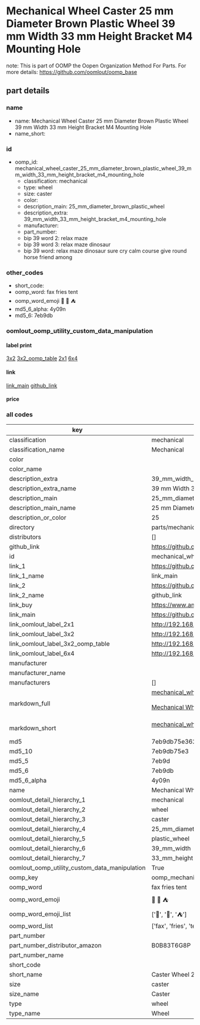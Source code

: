 # Mechanical Wheel Caster 25 mm Diameter Brown Plastic Wheel 39 mm Width 33 mm Height Bracket M4 Mounting Hole  

note: This is part of OOMP the Oopen Organization Method For Parts. For more details: https://github.com/oomlout/oomp_base

##  part details





### name
* name: Mechanical Wheel Caster 25 mm Diameter Brown Plastic Wheel 39 mm Width 33 mm Height Bracket M4 Mounting Hole
* name_short: 
### id
* oomp_id: mechanical_wheel_caster_25_mm_diameter_brown_plastic_wheel_39_mm_width_33_mm_height_bracket_m4_mounting_hole
  * classification: mechanical
  * type: wheel
  * size: caster
  * color: 
  * description_main: 25_mm_diameter_brown_plastic_wheel
  * description_extra: 39_mm_width_33_mm_height_bracket_m4_mounting_hole
  * manufacturer: 
  * part_number: 
  * bip 39 word 2: relax maze
  * bip 39 word 3: relax maze dinosaur
  * bip 39 word: relax maze dinosaur sure cry calm course give round horse friend among

### other_codes
* short_code: 
* oomp_word: fax fries tent
* oomp_word_emoji :fax: :fries: :tent:
* md5_6_alpha: 4y09n
* md5_6: 7eb9db






### oomlout_oomp_utility_custom_data_manipulation
#### label print
[3x2](http://192.168.1.245:1112/?label=oomp%204y09n)
[3x2_oomp_table](http://192.168.1.107:1112/?label=oomp%204y09n)
[2x1](http://192.168.1.242:1112/?label=oomp%204y09n)
[6x4](http://192.168.1.55:1112/?label=oomp%204y09n)    

#### link

[link_main](https://github.com/oomlout/oomlout_oomp_current_version_messy/tree/main/parts/mechanical_wheel_caster_25_mm_diameter_brown_plastic_wheel_39_mm_width_33_mm_height_bracket_m4_mounting_hole) [github_link](https://github.com/oomlout/oomlout_oomp_part_src/tree/main/parts/mechanical_wheel_caster_25_mm_diameter_brown_plastic_wheel_39_mm_width_33_mm_height_bracket_m4_mounting_hole)                             

#### price







### all codes 
| key | value |  
| --- | --- |  
| classification | mechanical |  
| classification_name | Mechanical |  
| color |  |  
| color_name |  |  
| description_extra | 39_mm_width_33_mm_height_bracket_m4_mounting_hole |  
| description_extra_name | 39 mm Width 33 mm Height Bracket M4 Mounting Hole |  
| description_main | 25_mm_diameter_brown_plastic_wheel |  
| description_main_name | 25 mm Diameter Brown Plastic Wheel |  
| description_or_color | 25 |  
| directory | parts/mechanical_wheel_caster_25_mm_diameter_brown_plastic_wheel_39_mm_width_33_mm_height_bracket_m4_mounting_hole |  
| distributors | [] |  
| github_link | https://github.com/oomlout/oomlout_oomp_part_src/tree/main/parts/mechanical_wheel_caster_25_mm_diameter_brown_plastic_wheel_39_mm_width_33_mm_height_bracket_m4_mounting_hole |  
| id | mechanical_wheel_caster_25_mm_diameter_brown_plastic_wheel_39_mm_width_33_mm_height_bracket_m4_mounting_hole |  
| link_1 | https://github.com/oomlout/oomlout_oomp_current_version_messy/tree/main/parts/mechanical_wheel_caster_25_mm_diameter_brown_plastic_wheel_39_mm_width_33_mm_height_bracket_m4_mounting_hole |  
| link_1_name | link_main |  
| link_2 | https://github.com/oomlout/oomlout_oomp_part_src/tree/main/parts/mechanical_wheel_caster_25_mm_diameter_brown_plastic_wheel_39_mm_width_33_mm_height_bracket_m4_mounting_hole |  
| link_2_name | github_link |  
| link_buy | https://www.amazon.com/dp/B0B83T6G8P |  
| link_main | https://github.com/oomlout/oomlout_oomp_current_version_messy/tree/main/parts/mechanical_wheel_caster_25_mm_diameter_brown_plastic_wheel_39_mm_width_33_mm_height_bracket_m4_mounting_hole |  
| link_oomlout_label_2x1 | http://192.168.1.242:1112/?label=oomp%204y09n |  
| link_oomlout_label_3x2 | http://192.168.1.245:1112/?label=oomp%204y09n |  
| link_oomlout_label_3x2_oomp_table | http://192.168.1.107:1112/?label=oomp%204y09n |  
| link_oomlout_label_6x4 | http://192.168.1.55:1112/?label=oomp%204y09n |  
| manufacturer |  |  
| manufacturer_name |  |  
| manufacturers | [] |  
| markdown_full | [mechanical_wheel_caster_25_mm_diameter_brown_plastic_wheel_39_mm_width_33_mm_height_bracket_m4_mounting_hole](https://github.com/oomlout/oomlout_oomp_current_version_messy/tree/main/parts/mechanical_wheel_caster_25_mm_diameter_brown_plastic_wheel_39_mm_width_33_mm_height_bracket_m4_mounting_hole)<br>[](https://github.com/oomlout/oomlout_oomp_current_version_messy/tree/main/parts/mechanical_wheel_caster_25_mm_diameter_brown_plastic_wheel_39_mm_width_33_mm_height_bracket_m4_mounting_hole)<br>[Mechanical Wheel Caster 25 Mm Diameter Brown Plastic Wheel 39 Mm Width 33 Mm Height Bracket M4 Mounting Hole](https://github.com/oomlout/oomlout_oomp_current_version_messy/tree/main/parts/mechanical_wheel_caster_25_mm_diameter_brown_plastic_wheel_39_mm_width_33_mm_height_bracket_m4_mounting_hole)<br><br> |  
| markdown_short | [mechanical_wheel_caster_25_mm_diameter_brown_plastic_wheel_39_mm_width_33_mm_height_bracket_m4_mounting_hole](https://github.com/oomlout/oomlout_oomp_current_version_messy/tree/main/parts/mechanical_wheel_caster_25_mm_diameter_brown_plastic_wheel_39_mm_width_33_mm_height_bracket_m4_mounting_hole)<br><br> |  
| md5 | 7eb9db75e3626628821a9da07ce265a8 |  
| md5_10 | 7eb9db75e3 |  
| md5_5 | 7eb9d |  
| md5_6 | 7eb9db |  
| md5_6_alpha | 4y09n |  
| name | Mechanical Wheel Caster 25 mm Diameter Brown Plastic Wheel 39 mm Width 33 mm Height Bracket M4 Mounting Hole |  
| oomlout_detail_hierarchy_1 | mechanical |  
| oomlout_detail_hierarchy_2 | wheel |  
| oomlout_detail_hierarchy_3 | caster |  
| oomlout_detail_hierarchy_4 | 25_mm_diameter_brown |  
| oomlout_detail_hierarchy_5 | plastic_wheel |  
| oomlout_detail_hierarchy_6 | 39_mm_width |  
| oomlout_detail_hierarchy_7 | 33_mm_height |  
| oomlout_oomp_utility_custom_data_manipulation | True |  
| oomp_key | oomp_mechanical_wheel_caster_25_mm_diameter_brown_plastic_wheel_39_mm_width_33_mm_height_bracket_m4_mounting_hole |  
| oomp_word | fax fries tent |  
| oomp_word_emoji | :fax: :fries: :tent: |  
| oomp_word_emoji_list | [':fax:', ':fries:', ':tent:'] |  
| oomp_word_list | ['fax', 'fries', 'tent'] |  
| part_number |  |  
| part_number_distributor_amazon | B0B83T6G8P |  
| part_number_name |  |  
| short_code |  |  
| short_name | Caster Wheel 25mm Black |  
| size | caster |  
| size_name | Caster |  
| type | wheel |  
| type_name | Wheel |  
